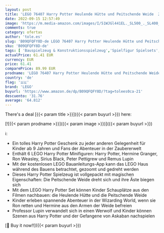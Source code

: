 ```yaml
---
layout: post
title: 'LEGO 76407 Harry Potter Heulende Hütte und Peitschende Weide  2in1 Set aus der Gefangene von Askaban  Fanartikel aus der Wizarding World'
date: 2022-09-15 12:57:49
image: 'https://m.media-amazon.com/images/I/51WJGl441EL._SL500_._SL400_.jpg'
comments: true
category: ofertas
author: 'tole.es'
slug: 'B09QFQFY8D-de LEGO 76407 Harry Potter Heulende Hütte und Peitschende...'
sku: 'B09QFQFY8D-de'
tags: [ 'Bauspielzeug & Konstruktionsspielzeug','Spielfigur Spielsets','Spielzeug','Spielzeugfiguren & Spielsets','lego','🇩🇪', ]
actualPrice: 61.41 EUR
currency: EUR
price: 61.41
comparePrice: 89.99 EUR
prodname: 'LEGO 76407 Harry Potter Heulende Hütte und Peitschende Weide  2in1 Set aus der Gefangene von Askaban  Fanartikel aus der Wizarding World'
country: 'de'
flag: '🇩🇪'
brand: 'LEGO'
buyurl: 'https://www.amazon.de/dp/B09QFQFY8D/?tag=tolees0ca-21'
descuento: '31.76'
average: '64.812'
---
```


There's a deal [{{< param title >}}]({{< param buyurl >}})  here:

[![{{< param prodname >}}]({{< param image >}})]({{< param buyurl >}})

ℹ️:

- Ein tolles Harry Potter Geschenk zu jeder anderen Gelegenheit für Kinder ab 9 Jahren und Fans der Abenteuer in der Zaubererwelt
- Enthält 6 LEGO Harry Potter Minifiguren: Harry Potter, Hermine Granger, Ron Weasley, Sirius Black, Peter Pettigrew und Remus Lupin
- Mit der kostenlosen LEGO Bauanleitungs-App kann das LEGO Haus während des Bauens betrachtet, gezoomt und gedreht werden
- Dieses Harry Potter Spielzeug ist vollgepackt mit magischen Eigenschaften: Die Peitschende Weide dreht sich und ihre Äste biegen sich
- Mit dem LEGO Harry Potter Set können Kinder Schauplätze aus den Filmen nachbauen: die Heulende Hütte und die Peitschende Weide
- Kinder erleben spannende Abenteuer in der Wizarding World, wenn sie Ron retten und Hermine aus den Armen der Weide befreien
- Professor Lupin verwandelt sich in einen Werwolf und Kinder können Szenen aus Harry Potter und der Gefangene von Askaban nachspielen

[🛒 Buy it now!!]({{< param buyurl >}})
